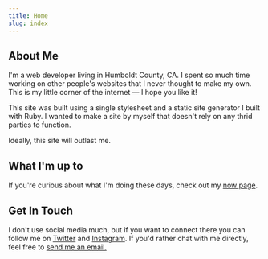 ```yaml
---
title: Home
slug: index
---
```


## About Me

I'm a web developer living in Humboldt County, CA. I spent so much time working on other people's websites that I never thought to make my own. This is my little corner of the internet — I hope you like it!

This site was built using a single stylesheet and a static site generator I built with Ruby. I wanted to make a site by myself that doesn't rely on any thrid parties to function.

Ideally, this site will outlast me.

## What I'm up to

If you're curious about what I'm doing these days, check out my <a href="now.html">now page</a>.

## Get In Touch

I don't use social media much, but if you want to connect there you can follow me on <a href="https://x.com/onathjan" target="_blank">Twitter</a> and <a href="https://www.instagram.com/onathjan/" target="_blank">Instagram</a>. If you'd rather chat with me directly, feel free to <a href="#">send me an email.</a>